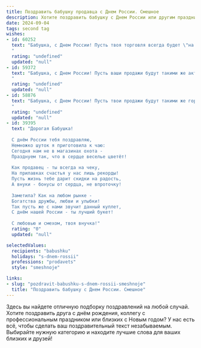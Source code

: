 ```yaml
---
title: Поздравить бабушку продавца с Днем России. Смешное
description: Хотите поздравить бабушку с Днем России или другим праздником? Наш ИИ создаст незабываемое поздравление, а вы обязательно выделитесь среди других.  
date: 2024-09-04
tags: second tag
wishes:
- id: 60252
  text: "Бабушка, с Днем России! Пусть твоя торговля всегда будет \"на ура\", а покупатели – адекватные и с полным кошельком! 🎉
  "
  rating: "undefined"
  updated: "null"
- id: 59372
  text: "Бабушка, с Днем России! Пусть ваши продажи будут такими же активными, как патриотический дух нашей страны! 😉
  "
  rating: "undefined"
  updated: "null"
- id: 58876
  text: "Бабушка, с Днем России! Пусть твои продажи будут такими же горячими, как  патриотизм россиян, а скидки - такими же щедрыми, как наша история! 😜🎉
  "
  rating: "undefined"
  updated: "null"
- id: 39395
  text: "Дорогая Бабушка!
  
  С днём России тебя поздравляю,
  Немножко шуток я приготовила к чаю:
  Сегодня нам не в магазинах охота -
  Празднуем так, что в сердце веселье цветёт!
  
  Как продавец - ты всегда на чеку,
  На прилавках счастья у нас лишь рекорды!
  Пусть жизнь тебе дарит скидки на радость,
  А внуки - бонусы от сердца, не впроточку!
  
  Заметила? Как на любом рынке -
  Богатства дружбы, любви и улыбки!
  Так пусть же с нами звучит данный куплет,
  С днём нашей России - ты лучший букет!
  
  С любовью и смехом, твоя внучка!"
  rating: "0"
  updated: "null"

selectedValues:
  recipients: "babushku"
  holidays: "s-dnem-rossii"
  professions: "prodavets"
  style: "smeshnoje"

links:
- slug: "pozdravit-babushku-s-dnem-rossii-smeshnoje"
  title: "Поздравить бабушку с Днем России. Смешное"
---
```


Здесь вы найдете отличную подборку поздравлений на любой случай. 
Хотите поздравить друга с днём рождения, коллегу с профессиональным праздником или близких с Новым годом? У нас есть всё, чтобы сделать ваш поздравительный текст незабываемым. Выбирайте нужную категорию и находите лучшие слова для ваших близких и друзей!

